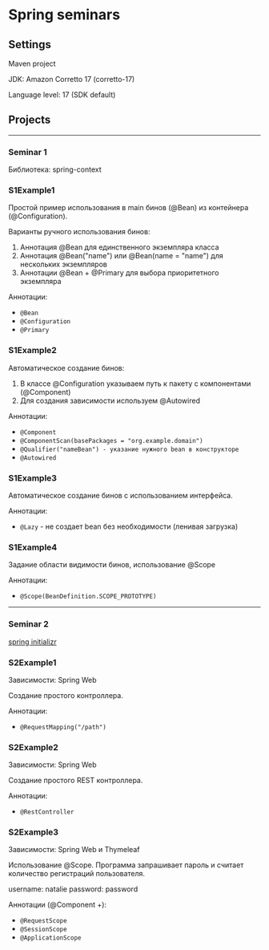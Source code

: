 # Spring seminars

## Settings
Maven project

JDK: Amazon Corretto 17 (corretto-17)

Language level: 17 (SDK default)

## Projects
___
### Seminar 1
Библиотека: spring-context

### S1Example1
Простой пример использования в main бинов (@Bean) из контейнера (@Configuration).

Варианты ручного использования бинов:
1. Аннотация @Bean для единственного экземпляра класса
2. Аннотация @Bean("name") или @Bean(name = "name") для нескольких экземпляров
3. Аннотации @Bean + @Primary для выбора приоритетного экземпляра

Аннотации:
* `@Bean`
* `@Configuration`
* `@Primary`

### S1Example2
Автоматическое создание бинов:
1. В классе @Configuration указываем путь к пакету с компонентами (@Component)
2. Для создания зависимости используем @Autowired

Аннотации:
* `@Component`
* `@ComponentScan(basePackages = "org.example.domain")`
* `@Qualifier("nameBean") - указание нужного bean в конструкторе`
* `@Autowired`

### S1Example3
Автоматическое создание бинов с использованием интерфейса.

Аннотации:
* `@Lazy` - не создает bean без необходимости (ленивая загрузка)

### S1Example4
Задание области видимости бинов, использование @Scope

Аннотации:
* `@Scope(BeanDefinition.SCOPE_PROTOTYPE)`

___

### Seminar 2
[spring initializr](https://start.spring.io/)

### S2Example1
Зависимости: Spring Web

Создание простого контроллера.

Аннотации:
* `@RequestMapping("/path")`

### S2Example2
Зависимости: Spring Web

Создание простого REST контроллера.

Аннотации:
* `@RestController`

### S2Example3

Зависимости: Spring Web и Thymeleaf

Использование @Scope. Программа запрашивает пароль и считает количество регистраций пользователя.

username: natalie
password: password

Аннотации (@Component +):
* `@RequestScope`
* `@SessionScope`
* `@ApplicationScope`